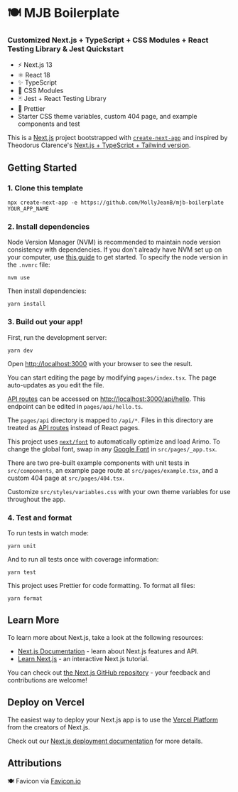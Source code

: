 # 🍽️ MJB Boilerplate

### Customized Next.js + TypeScript + CSS Modules + React Testing Library & Jest Quickstart

- ⚡ Next.js 13
- ⚛️ React 18
- ✨ TypeScript
- 🎨 CSS Modules
- 🃏 Jest + React Testing Library
- 💖 Prettier
- Starter CSS theme variables, custom 404 page, and example components and test

This is a [Next.js](https://nextjs.org/) project bootstrapped with [`create-next-app`](https://github.com/vercel/next.js/tree/canary/packages/create-next-app) and inspired by Theodorus Clarence's [Next.js + TypeScript + Tailwind version](https://github.com/theodorusclarence/ts-nextjs-tailwind-starter/).

## Getting Started

### 1. Clone this template

```
npx create-next-app -e https://github.com/MollyJeanB/mjb-boilerplate YOUR_APP_NAME
```

### 2. Install dependencies

Node Version Manager (NVM) is recommended to maintain node version consistency with dependencies. If you don't already have NVM set up on your computer, use [this guide](https://github.com/nvm-sh/nvm) to get started. To specify the node version in the `.nvmrc` file:

```
nvm use
```

Then install dependencies:

```
yarn install
```

### 3. Build out your app!

First, run the development server:

```
yarn dev
```

Open [http://localhost:3000](http://localhost:3000) with your browser to see the result.

You can start editing the page by modifying `pages/index.tsx`. The page auto-updates as you edit the file.

[API routes](https://nextjs.org/docs/api-routes/introduction) can be accessed on [http://localhost:3000/api/hello](http://localhost:3000/api/hello). This endpoint can be edited in `pages/api/hello.ts`.

The `pages/api` directory is mapped to `/api/*`. Files in this directory are treated as [API routes](https://nextjs.org/docs/api-routes/introduction) instead of React pages.

This project uses [`next/font`](https://nextjs.org/docs/basic-features/font-optimization) to automatically optimize and load Arimo. To change the global font, swap in any [Google Font](https://fonts.google.com/) in `src/pages/_app.tsx`.

There are two pre-built example components with unit tests in `src/components`, an example page route at `src/pages/example.tsx`, and a custom 404 page at `src/pages/404.tsx`.

Customize `src/styles/variables.css` with your own theme variables for use throughout the app.

### 4. Test and format

To run tests in watch mode:

```
yarn unit
```

And to run all tests once with coverage information:

```
yarn test
```

This project uses Prettier for code formatting. To format all files:

```
yarn format
```

## Learn More

To learn more about Next.js, take a look at the following resources:

- [Next.js Documentation](https://nextjs.org/docs) - learn about Next.js features and API.
- [Learn Next.js](https://nextjs.org/learn) - an interactive Next.js tutorial.

You can check out [the Next.js GitHub repository](https://github.com/vercel/next.js/) - your feedback and contributions are welcome!

## Deploy on Vercel

The easiest way to deploy your Next.js app is to use the [Vercel Platform](https://vercel.com/new?utm_medium=default-template&filter=next.js&utm_source=create-next-app&utm_campaign=create-next-app-readme) from the creators of Next.js.

Check out our [Next.js deployment documentation](https://nextjs.org/docs/deployment) for more details.

## Attributions

🍽️ Favicon via [Favicon.io](https://favicon.io/)
